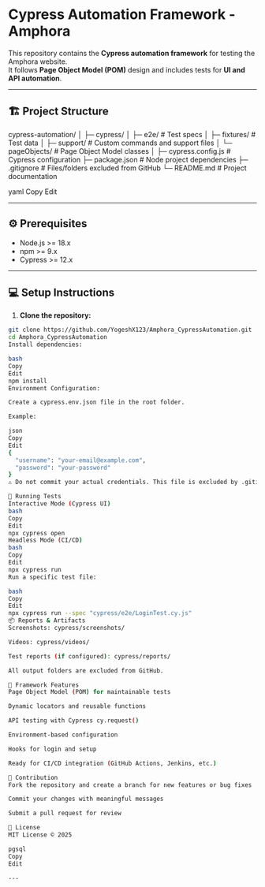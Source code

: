 # Cypress Automation Framework - Amphora

This repository contains the **Cypress automation framework** for testing the Amphora website.  
It follows **Page Object Model (POM)** design and includes tests for **UI and API automation**.

---

## 🏗️ Project Structure

cypress-automation/
│
├─ cypress/
│ ├─ e2e/ # Test specs
│ ├─ fixtures/ # Test data
│ ├─ support/ # Custom commands and support files
│ └─ pageObjects/ # Page Object Model classes
│
├─ cypress.config.js # Cypress configuration
├─ package.json # Node project dependencies
├─ .gitignore # Files/folders excluded from GitHub
└─ README.md # Project documentation

yaml
Copy
Edit

---

## ⚙️ Prerequisites

- Node.js >= 18.x  
- npm >= 9.x  
- Cypress >= 12.x  

---

## 💻 Setup Instructions

1. **Clone the repository:**
```bash
git clone https://github.com/YogeshX123/Amphora_CypressAutomation.git
cd Amphora_CypressAutomation
Install dependencies:

bash
Copy
Edit
npm install
Environment Configuration:

Create a cypress.env.json file in the root folder.

Example:

json
Copy
Edit
{
  "username": "your-email@example.com",
  "password": "your-password"
}
⚠️ Do not commit your actual credentials. This file is excluded by .gitignore.

🚀 Running Tests
Interactive Mode (Cypress UI)
bash
Copy
Edit
npx cypress open
Headless Mode (CI/CD)
bash
Copy
Edit
npx cypress run
Run a specific test file:

bash
Copy
Edit
npx cypress run --spec "cypress/e2e/LoginTest.cy.js"
📦 Reports & Artifacts
Screenshots: cypress/screenshots/

Videos: cypress/videos/

Test reports (if configured): cypress/reports/

All output folders are excluded from GitHub.

🌟 Framework Features
Page Object Model (POM) for maintainable tests

Dynamic locators and reusable functions

API testing with Cypress cy.request()

Environment-based configuration

Hooks for login and setup

Ready for CI/CD integration (GitHub Actions, Jenkins, etc.)

🤝 Contribution
Fork the repository and create a branch for new features or bug fixes

Commit your changes with meaningful messages

Submit a pull request for review

📄 License
MIT License © 2025

pgsql
Copy
Edit

---